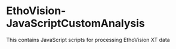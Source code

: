 # EthoVision-JavaScriptCustomAnalysis
This contains JavaScript scripts for processing EthoVision XT data
